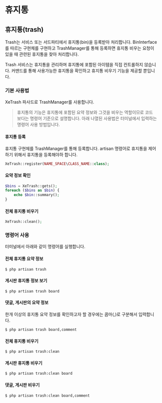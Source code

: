 # 휴지통

## 휴지통\(trash\)

Trash는 서비스 또는 서드파티에서 휴지통\(bin\)을 등록받아 처리합니다. BinInterface 를 따르는 구현체를 구현하고 TrashManager를 통해 등록하면 휴지통 비우는 요청이 있을 때 관련된 휴지통을 찾아 처리합니다.

Trash 서비스는 휴지통을 관리하며 휴지통에 포함된 아이템을 직접 컨트롤하지 않습니다. 커맨드를 통해 사용가능한 휴지통을 확인하고 휴지통 비우기 기능을 제공할 뿐입니다.

### 기본 사용법

XeTrash 파사드로 TrashManager를 사용합니다.

> 휴지통의 기능은 휴지통에 포함된 요약 정보와 그것을 비우는 역할이므로 코드 보다는 명령어 기준으로 설명합니다. 아래 나열된 사용법은 터미널에서 입력하는 명령어 사용 방법입니다.

#### 휴지통 등록

휴지통 구현체를 TrashManager를 통해 등록합니다. artisan 명령어로 휴지통을 제어하기 위해서 휴지통을 등록해야하 합니다.

```php
XeTrash::register(NAME_SPACE\CLASS_NAME::class);
```

#### 요약 정보 확인

```php
$bins = XeTrash::gets();
foreach ($bins as $bin) {
    echo $bin::summary();
}
```

#### 전체 휴지통 비우기

```php
XeTrash::clean();
```

### 명령어 사용

터미널에서 아래와 같이 명령어를 실행합니다.

#### 전체 휴지통 요약 정보

```
$ php artisan trash
```

#### 게시판 휴지통 정보 보기

```
$ php artisan trash board
```

#### 댓글, 게시판의 요약 정보

한개 이상의 휴지통 요약 정보를 확인하고자 할 경우에는 콤마\(,\)로 구분해서 입력합니다.

```
$ php artisan trash board,comment
```

#### 전체 휴지통 비우기

```
$ php artisan trash:clean
```

#### 게시판 휴지통 비우기

```
$ php artisan trash:clean board
```

#### 댓글, 게시판 비우기

```
$ php artisan trash:clean board,comment
```

